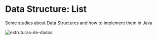 # Data Structure: List
Some studies about Data Structures and how to implement them in Java

![estruturas-de-dados](https://user-images.githubusercontent.com/39681960/194684676-4da6ae56-7dd8-460e-925d-4f0c8f5adc3f.jpg)

